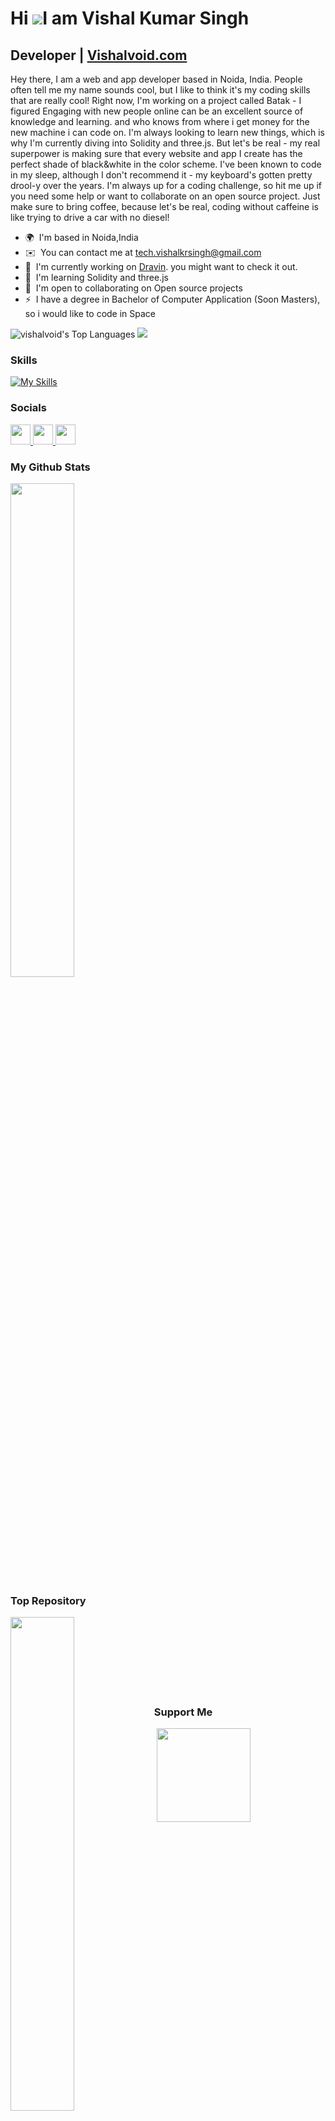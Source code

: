 
 # Hi ![](https://vishalvoid.com)I am Vishal Kumar Singh
 
 ## Developer | [Vishalvoid.com](https://vishalvoid.com)

 Hey there, I am a web and app developer based in Noida, India. People often tell me my name sounds cool, but I like to think it's my coding skills that are really cool! Right now, I'm working on a project called Batak - I figured Engaging with new people online can be an excellent source of knowledge and learning. and who knows from where i get money for the new machine i can code on. I'm always looking to learn new things, which is why I'm currently diving into Solidity and three.js. But let's be real - my real superpower is making sure that every website and app I create has the perfect shade of black&white in the color scheme. I've been known to code in my sleep, although I don't recommend it - my keyboard's gotten pretty drool-y over the years. I'm always up for a coding challenge, so hit me up if you need some help or want to collaborate on an open source project. Just make sure to bring coffee, because let's be real, coding without caffeine is like trying to drive a car with no diesel!

 - 🌍  I'm based in Noida,India
- ✉️  You can contact me at [tech.vishalkrsingh@gmail.com](mailto:tech.vishalkrsingh@gmail.com)
- 🚀  I'm currently working on [Dravin](http://Dravin.in). you might want to check it out.
- 🧠  I'm learning Solidity and three.js
- 🤝  I'm open to collaborating on Open source projects
- ⚡  I have a degree in Bachelor of Computer Application (Soon Masters), so i would like to code in Space


![vishalvoid's Top Languages](https://github-readme-stats.vercel.app/api/top-langs/?username=vishalvoid&theme=vue-dark&show_icons=true&hide_border=true&layout=compact)
 ![](https://komarev.com/ghpvc/?username=vishalvoid&style=flat-square)

 ### Skills
 [![My Skills](https://skillicons.dev/icons?i=react,next,nodejs,expressjs,mongodb,js,html,css,java,git,aws,linux,tailwind,bootstrap,materialui,redux,mysql,firebase,metamask)](https://vishalvoid.com)

<!--
<p align="left">
<a href="https://developer.mozilla.org/en-US/docs/Web/JavaScript" target="_blank" rel="noreferrer"><img src="https://raw.githubusercontent.com/danielcranney/readme-generator/main/public/icons/skills/javascript-colored.svg" width="36" height="36" alt="JavaScript" /></a>
 <a href="https://www.oracle.com/java/" target="_blank" rel="noreferrer"><img src="https://raw.githubusercontent.com/danielcranney/readme-generator/main/public/icons/skills/java-colored.svg" width="36" height="36" alt="Java" /></a>
<a href="https://git-scm.com/" target="_blank" rel="noreferrer"><img src="https://raw.githubusercontent.com/danielcranney/readme-generator/main/public/icons/skills/git-colored.svg" width="36" height="36" alt="Git" /></a>
<a href="https://developer.mozilla.org/en-US/docs/Glossary/HTML5" target="_blank" rel="noreferrer"><img src="https://raw.githubusercontent.com/danielcranney/readme-generator/main/public/icons/skills/html5-colored.svg" width="36" height="36" alt="HTML5" /></a>
<a href="https://reactjs.org/" target="_blank" rel="noreferrer"><img src="https://raw.githubusercontent.com/danielcranney/readme-generator/main/public/icons/skills/react-colored.svg" width="36" height="36" alt="React" /></a>
<a href="https://nextjs.org/docs" target="_blank" rel="noreferrer"><img src="https://raw.githubusercontent.com/danielcranney/readme-generator/main/public/icons/skills/nextjs-colored.svg" width="36" height="36" alt="NextJs" /></a>
 <a href="https://aws.amazon.com" target="_blank" rel="noreferrer"><img src="https://raw.githubusercontent.com/danielcranney/readme-generator/main/public/icons/skills/aws-colored.svg" width="36" height="36" alt="Amazon Web Services" /></a>
 <a href="https://www.linux.org" target="_blank" rel="noreferrer"><img src="https://raw.githubusercontent.com/danielcranney/readme-generator/main/public/icons/skills/linux-colored.svg" width="36" height="36" alt="Linux" /></a>
<a href="https://www.w3.org/TR/CSS/#css" target="_blank" rel="noreferrer"><img src="https://raw.githubusercontent.com/danielcranney/readme-generator/main/public/icons/skills/css3-colored.svg" width="36" height="36" alt="CSS3" /></a>
<a href="https://sass-lang.com/" target="_blank" rel="noreferrer"><img src="https://raw.githubusercontent.com/danielcranney/readme-generator/main/public/icons/skills/sass-colored.svg" width="36" height="36" alt="Sass" /></a>
<a href="https://tailwindcss.com/" target="_blank" rel="noreferrer"><img src="https://raw.githubusercontent.com/danielcranney/readme-generator/main/public/icons/skills/tailwindcss-colored.svg" width="36" height="36" alt="TailwindCSS" /></a>
<a href="https://getbootstrap.com/" target="_blank" rel="noreferrer"><img src="https://raw.githubusercontent.com/danielcranney/readme-generator/main/public/icons/skills/bootstrap-colored.svg" width="36" height="36" alt="Bootstrap" /></a>
<a href="https://mui.com/" target="_blank" rel="noreferrer"><img src="https://raw.githubusercontent.com/danielcranney/readme-generator/main/public/icons/skills/materialui-colored.svg" width="36" height="36" alt="Material UI" /></a>
<a href="https://redux.js.org/" target="_blank" rel="noreferrer"><img src="https://raw.githubusercontent.com/danielcranney/readme-generator/main/public/icons/skills/redux-colored.svg" width="36" height="36" alt="Redux" /></a>
<a href="https://nodejs.org/en/" target="_blank" rel="noreferrer"><img src="https://raw.githubusercontent.com/danielcranney/readme-generator/main/public/icons/skills/nodejs-colored.svg" width="36" height="36" alt="NodeJS" /></a>
<a href="https://expressjs.com/" target="_blank" rel="noreferrer"><img src="https://raw.githubusercontent.com/danielcranney/readme-generator/main/public/icons/skills/express-colored.svg" width="36" height="36" alt="Express" /></a>
<a href="https://www.mongodb.com/" target="_blank" rel="noreferrer"><img src="https://raw.githubusercontent.com/danielcranney/readme-generator/main/public/icons/skills/mongodb-colored.svg" width="36" height="36" alt="MongoDB" /></a>
<a href="https://www.mysql.com/" target="_blank" rel="noreferrer"><img src="https://raw.githubusercontent.com/danielcranney/readme-generator/main/public/icons/skills/mysql-colored.svg" width="36" height="36" alt="MySQL" /></a>
<a href="https://firebase.google.com/" target="_blank" rel="noreferrer"><img src="https://raw.githubusercontent.com/danielcranney/readme-generator/main/public/icons/skills/firebase-colored.svg" width="36" height="36" alt="Firebase" /></a>
<a href="https://metamask.io/" target="_blank" rel="noreferrer"><img src="https://raw.githubusercontent.com/danielcranney/readme-generator/main/public/icons/skills/metamask-colored.svg" width="36" height="36" alt="MetaMask" /></a>

-->

### Socials

<p align="left"> <a href="https://www.github.com/vishalvoid" target="_blank" rel="noreferrer"> <picture> <source media="(prefers-color-scheme: dark)" srcset="https://raw.githubusercontent.com/danielcranney/readme-generator/main/public/icons/socials/github-dark.svg" /> <source media="(prefers-color-scheme: light)" srcset="https://raw.githubusercontent.com/danielcranney/readme-generator/main/public/icons/socials/github.svg" /> <img src="https://raw.githubusercontent.com/danielcranney/readme-generator/main/public/icons/socials/github.svg" width="32" height="32" /> </picture> </a>  <a href="https://www.linkedin.com/in/vishalvoid" target="_blank" rel="noreferrer"> <picture> <source media="(prefers-color-scheme: dark)" srcset="https://raw.githubusercontent.com/danielcranney/readme-generator/main/public/icons/socials/linkedin-dark.svg" /> <source media="(prefers-color-scheme: light)" srcset="https://raw.githubusercontent.com/danielcranney/readme-generator/main/public/icons/socials/linkedin.svg" /> <img src="https://raw.githubusercontent.com/danielcranney/readme-generator/main/public/icons/socials/linkedin.svg" width="32" height="32" /> </picture> </a>  <a href="https://www.x.com/vishal_void" target="_blank" rel="noreferrer"> <picture> <source media="(prefers-color-scheme: dark)" srcset="https://raw.githubusercontent.com/danielcranney/readme-generator/main/public/icons/socials/twitter-dark.svg" /> <source media="(prefers-color-scheme: light)" srcset="https://raw.githubusercontent.com/danielcranney/readme-generator/main/public/icons/socials/twitter.svg" /> <img src="https://raw.githubusercontent.com/danielcranney/readme-generator/main/public/icons/socials/twitter.svg" width="32" height="32" /> </picture> </a></p>


### My Github Stats
<div  align="left">
 <a href="http://www.github.com/vishalvoid"><img width="45%" src="https://github-readme-streak-stats.herokuapp.com/?user=vishalvoid&stroke=ffffff&background=1c1917&ring=3382ed&fire=3382ed&currStreakNum=ffffff&currStreakLabel=3382ed&sideNums=ffffff&sideLabels=ffffff&dates=ffffff&hide_border=true" /></a>

 ### Top Repository
 <a href="https://github.com/vishalvoid/Dev_Portfolio" align="left"><img align="left" width="45%" src="https://github-readme-stats.vercel.app/api/pin/?username=vishalvoid&repo=Dev_Portfolio&title_color=3382ed&text_color=ffffff&icon_color=3382ed&bg_color=1c1917&hide_border=true&locale=en" /></a>  
</p>
</div><br /><br /><br /><br /><br /><br /><br />

### Support Me
<a style="display: inline-block; margin-right: 0.25rem;"><a href="https://www.buymeacoffee.com/vishalvoid"><img src="https://cdn.buymeacoffee.com/buttons/v2/default-yellow.png" width="150"/></a>






